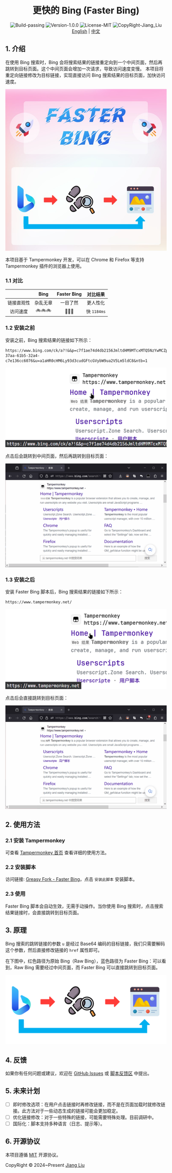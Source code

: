 # <div align="center">更快的 Bing (Faster Bing)</div>

<div align="center">
  <img src="https://img.shields.io/badge/Build-passing-%2396C40F" alt="Build-passing"/>
  <img src="https://img.shields.io/badge/Version-1.0.0-%231081C1" alt="Version-1.0.0"/>
  <img src="https://img.shields.io/badge/License-MIT-%2396C40F" alt="License-MIT"/>
  <img src="https://img.shields.io/badge/CopyRight-Jiang_Liu-%2396C40F" alt="CopyRight-Jiang_Liu"/>
</div>

<div align="center">
    <a href="README.md">English</a> | <a href="#">中文</a>
</div>

## 1. 介绍

在使用 Bing 搜索时，Bing 会将搜索结果的链接重定向到一个中间页面，然后再跳转到目标页面。这个中间页面会增加一次请求，导致访问速度变慢。
本项目将重定向链接修改为目标链接，实现直接访问 Bing 搜索结果的目标页面，加快访问速度。

![](./res/img/cover.jpg)

本项目基于 Tampermonkey 开发，可以在 Chrome 和 Firefox 等支持 Tampermonkey 插件的浏览器上使用。

### 1.1 对比

|       |  Bing  | Faster Bing |    对比结果    |
|:-----:|:------:|:-----------:|:----------:|
| 链接直观性 |  杂乱无章  |    一目了然     |    更人性化    |
| 访问速度  | 🚲🚲🚲 |   🚀🚀🚀    | 快 `1184ms` |

### 1.2 安装之前

安装之前，Bing 搜索结果的链接如下所示：

```text
https://www.bing.com/ck/a?!&&p=c7f1ae74d4db2156JmltdHM9MTcxMTQ5NzYwMCZpZ3VpZD0zYTZkZDUxMi0zN2FhLTYxYjUtMzJhNC1jN2UxMzZjYzYwNzYmaW5zaWQ9NTIwNQ&ptn=3&ver=2&hsh=3&fclid=3a6dd512-37aa-61b5-32a4-c7e136cc6076&u=a1aHR0cHM6Ly93d3cudGFtcGVybW9ua2V5Lm5ldC8&ntb=1
```

![](./res/img/before-link.png)

点击后会跳转到中间页面，然后再跳转到目标页面：

![](./res/img/before-situation.gif)

### 1.3 安装之后

安装 Faster Bing 脚本后，Bing 搜索结果的链接如下所示：

```text
https://www.tampermonkey.net/
```

![](./res/img/after-link.png)

点击后会直接跳转到目标页面：

![](./res/img/after-situation.gif)

## 2. 使用方法

### 2.1 安装 Tampermonkey

可查看 [Tampermonkey 首页](https://www.tampermonkey.net/index.php?browser=chrome&locale=zh) 查看详细的使用方法。

### 2.2 安装脚本

访问链接: [Greasy Fork - Faster Bing](https://greasyfork.org/en/scripts/490999-faster-bing)，点击 `安装此脚本` 安装脚本。

### 2.3 使用

Faster Bing 脚本会自动生效，无需手动操作。当你使用 Bing 搜索时，点击搜索结果链接时，会直接跳转到目标页面。

## 3. 原理

Bing 搜索的跳转链接的参数 `u` 是经过 Base64 编码的目标链接，我们只需要解码这个参数，然后直接修改链接的 `href` 属性即可。

在下图中，红色路径为原始 Bing（Raw Bing），蓝色路径为 Faster Bing：可以看到，Raw Bing 需要经过中间页面，而 Faster Bing 可以直接跳转到目标页面。

![](./res/img/theory.png)

## 4. 反馈

如果你有任何问题或建议，欢迎在 [GitHub Issues](https://github.com/jiang-taibai/faster-bing/issues)
或 [脚本反馈区](https://greasyfork.org/zh-CN/scripts/490999-faster-bing/feedback) 中提出。

## 5. 未来计划

- [ ] 即时修改选项：在用户点击链接时再修改链接，而不是在页面加载时就修改链接。此方法对于一些动态生成的链接可能会更加稳定。
- [ ] 优化链接修改：对于一些特殊的链接，可能需要特殊处理。目前调研中。
- [ ] 国际化：脚本支持多种语言（日志、提示等）。

## 6. 开源协议

本项目遵循 [MIT](https://opensource.org/licenses/MIT) 开源协议。

CopyRight © 2024~Present [Jiang Liu](https://coderjiang.com)

